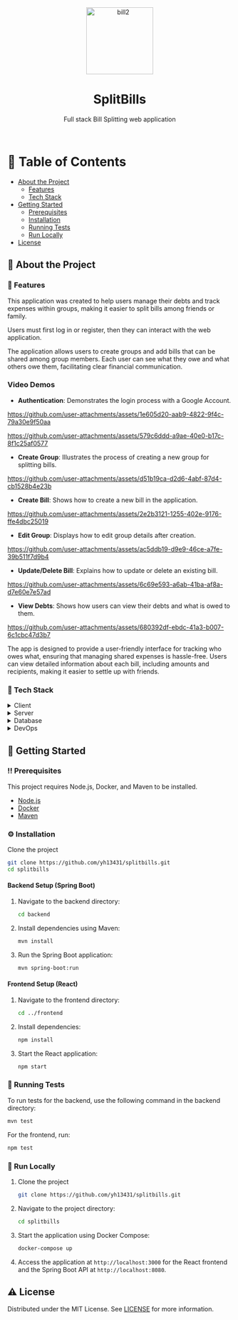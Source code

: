 <div align="center">

  <img src="https://github.com/user-attachments/assets/36a6923a-0e28-41ea-8e84-d07e1571a545" alt="bill2" width="150" />
  <h1>SplitBills</h1>
  
  <p>
    Full stack Bill Splitting web application
  </p>
  
</div>

<br />

<!-- Table of Contents -->
# :notebook_with_decorative_cover: Table of Contents

- [About the Project](#star2-about-the-project)
  * [Features](#rocket-features)
  * [Tech Stack](#space_invader-tech-stack)
- [Getting Started](#toolbox-getting-started)
  * [Prerequisites](#bangbang-prerequisites)
  * [Installation](#gear-installation)
  * [Running Tests](#test_tube-running-tests)
  * [Run Locally](#running-run-locally)
- [License](#warning-license)

  
<!-- About the Project -->
## :star2: About the Project

<!-- Usage -->
### :rocket: Features

This application was created to help users manage their debts and track expenses within groups, making it easier to split bills among friends or family.

Users must first log in or register, then they can interact with the web application.

The application allows users to create groups and add bills that can be shared among group members. Each user can see what they owe and what others owe them, facilitating clear financial communication.

### Video Demos

- **Authentication**: Demonstrates the login process with a Google Account.


https://github.com/user-attachments/assets/1e605d20-aab9-4822-9f4c-79a30e9f50aa




https://github.com/user-attachments/assets/579c6ddd-a9ae-40e0-b17c-8f1c25af0577


- **Create Group**: Illustrates the process of creating a new group for splitting bills.


https://github.com/user-attachments/assets/d51b19ca-d2d6-4abf-87d4-cb1528b4e23b



- **Create Bill**: Shows how to create a new bill in the application.


https://github.com/user-attachments/assets/2e2b3121-1255-402e-9176-ffe4dbc25019



- **Edit Group**: Displays how to edit group details after creation.


https://github.com/user-attachments/assets/ac5ddb19-d9e9-46ce-a7fe-39b511f7d9b4



- **Update/Delete Bill**: Explains how to update or delete an existing bill.


https://github.com/user-attachments/assets/6c69e593-a6ab-41ba-af8a-d7e60e7e57ad



- **View Debts**: Shows how users can view their debts and what is owed to them.


https://github.com/user-attachments/assets/680392df-ebdc-41a3-b007-6c1cbc47d3b7



The app is designed to provide a user-friendly interface for tracking who owes what, ensuring that managing shared expenses is hassle-free. Users can view detailed information about each bill, including amounts and recipients, making it easier to settle up with friends.

<!-- TechStack -->
### :space_invader: Tech Stack

<details>
  <summary>Client</summary>
  <ul>
    <li><a href="https://reactjs.org/">React.js</a></li>
    <li><a href="https://mui.com/">Material-UI</a></li>
  </ul>
</details>

<details>
  <summary>Server</summary>
  <ul>
    <li><a href="https://spring.io/projects/spring-boot">Spring Boot</a></li>
    <li><a href="https://maven.apache.org/">Maven</a></li>
  </ul>
</details>

<details>
<summary>Database</summary>
  <ul>
    <li><a href="https://www.postgresql.org/">PostgreSQL</a></li>
  </ul>
</details>

<details>
<summary>DevOps</summary>
  <ul>
    <li><a href="https://www.docker.com/">Docker</a></li>
    <li><a href="https://docs.github.com/en/actions">GitHub Actions</a></li>
  </ul>
</details>

<!-- Getting Started -->
## 	:toolbox: Getting Started

<!-- Prerequisites -->
### :bangbang: Prerequisites

This project requires Node.js, Docker, and Maven to be installed.

- [Node.js](https://nodejs.org/en/download/)
- [Docker](https://docs.docker.com/get-docker/)
- [Maven](https://maven.apache.org/download.cgi)

<!-- Installation -->
### :gear: Installation

Clone the project

```bash
git clone https://github.com/yh13431/splitbills.git
cd splitbills
```

#### Backend Setup (Spring Boot)

1. Navigate to the backend directory:

   ```bash
   cd backend
   ```

2. Install dependencies using Maven:

   ```bash
   mvn install
   ```

3. Run the Spring Boot application:

   ```bash
   mvn spring-boot:run
   ```

#### Frontend Setup (React)

1. Navigate to the frontend directory:

   ```bash
   cd ../frontend
   ```

2. Install dependencies:

   ```bash
   npm install
   ```

3. Start the React application:

   ```bash
   npm start
   ```

<!-- Running Tests -->
### :test_tube: Running Tests

To run tests for the backend, use the following command in the backend directory:

```bash
mvn test
```

For the frontend, run:

```bash
npm test
```

<!-- Run Locally -->
### :running: Run Locally

1. Clone the project

   ```bash
   git clone https://github.com/yh13431/splitbills.git
   ```

2. Navigate to the project directory:

   ```bash
   cd splitbills
   ```

3. Start the application using Docker Compose:

   ```bash
   docker-compose up
   ```

4. Access the application at `http://localhost:3000` for the React frontend and the Spring Boot API at `http://localhost:8080`.


<!-- License -->
## :warning: License

Distributed under the MIT License. See [LICENSE](https://github.com/yh13431/splitbills/blob/main/LICENSE.md) for more information.
